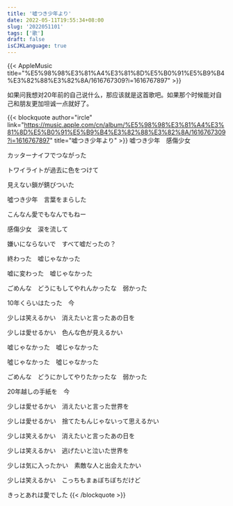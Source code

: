 ```yaml
---
title: '嘘つき少年より'
date: 2022-05-11T19:55:34+08:00
slug: '2022051101'
tags: ['歌']
draft: false
isCJKLanguage: true
---
```

{{< AppleMusic title="%E5%98%98%E3%81%A4%E3%81%8D%E5%B0%91%E5%B9%B4%E3%82%88%E3%82%8A/1616767309?i=1616767897" >}}

如果问我想对20年前的自己说什么，那应该就是这首歌吧。如果那个时候能对自己和朋友更加坦诚一点就好了。

{{< blockquote author="ircle" link="https://music.apple.com/cn/album/%E5%98%98%E3%81%A4%E3%81%8D%E5%B0%91%E5%B9%B4%E3%82%88%E3%82%8A/1616767309?i=1616767897" title="嘘つき少年より" >}}
嘘つき少年　感傷少女

カッターナイフでつながった

トワイライトが過去に色をつけて

見えない鎖が錆びついた

噓つき少年　言葉をまらした

こんなん愛でもなんでもねー

感傷少女　涙を流して

嫌いにならないで　すべて嘘だったの？

終わった　嘘じゃなかった

嘘に変わった　嘘じゃなかった

ごめんな　どうにもしてやれんかったな　弱かった

10年くらいはたった　今

少しは笑えるかい　消えたいと言ったあの日を

少しは愛せるかい　色んな色が見えるかい

嘘じゃなかった　嘘じゃなかった

噓じゃなかった　噓じゃなかった

ごめんな　どうにかしてやりたかったな　弱かった

20年越しの手紙を　今

少しは愛せるかい　消えたいと言った世界を

少しは愛せるかい　捨てたもんじゃないって思えるかい

少しは笑えるかい　消えたいと言ったあの日を

少しは笑えるかい　逃げたいと泣いた世界を

少しは気に入ったかい　素敵な人と出会えたかい

少しは笑えるかい　こっちもまぁぼちぼちだけど

きっとあれは愛でした
{{< /blockquote >}}
